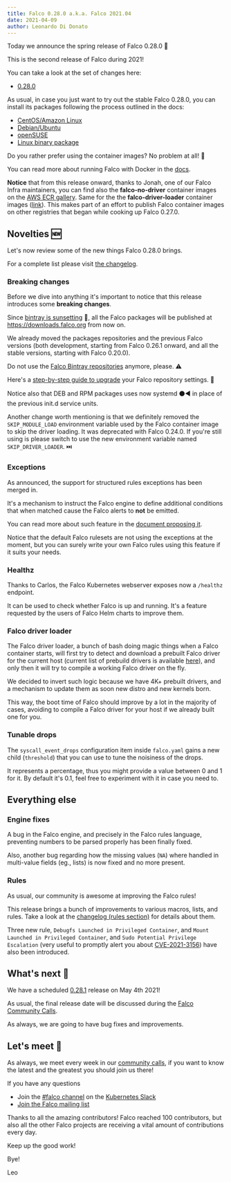 ```yaml
---
title: Falco 0.28.0 a.k.a. Falco 2021.04
date: 2021-04-09
author: Leonardo Di Donato
---
```


Today we announce the spring release of Falco 0.28.0 🌱

This is the second release of Falco during 2021!

You can take a look at the set of changes here:

- [0.28.0](https://github.com/falcosecurity/falco/releases/tag/0.28.0)

As usual, in case you just want to try out the stable Falco 0.28.0, you can install its packages following the process outlined in the docs:

- [CentOS/Amazon Linux](https://falco.org/docs/getting-started/installation/#centos-rhel)
- [Debian/Ubuntu](https://falco.org/docs/getting-started/installation/#debian)
- [openSUSE](https://falco.org/docs/getting-started/installation/#suse)
- [Linux binary package](https://falco.org/docs/getting-started/installation/#linux-binary)

Do you rather prefer using the container images? No problem at all! 🐳

You can read more about running Falco with Docker in the [docs](https://falco.org/docs/getting-started/running/#docker).

**Notice** that from this release onward, thanks to Jonah, one of our Falco Infra maintainers, you can find also the **falco-no-driver** container images on the [AWS ECR gallery](https://gallery.ecr.aws/falcosecurity/falco-no-driver). Same for the the **falco-driver-loader** container images ([link](https://gallery.ecr.aws/falcosecurity/falco-driver-loader)). This makes part of an effort to publish Falco container images on other registries that began while cooking up Falco 0.27.0.

## Novelties 🆕

Let's now review some of the new things Falco 0.28.0 brings.

For a complete list please visit [the changelog](https://github.com/falcosecurity/falco/releases/tag/0.28.0).

### Breaking changes

Before we dive into anything it's important to notice that this release introduces some **breaking changes**.

Since [bintray is sunsetting](https://jfrog.com/blog/into-the-sunset-bintray-jcenter-gocenter-and-chartcenter) 🌇, all the Falco packages will be published at https://downloads.falco.org from now on.

We already moved the packages repositories and the previous Falco versions (both development, starting from Falco 0.26.1 onward, and all the stable versions, starting with Falco 0.20.0).

Do not use the [Falco Bintray repositories](https://dl.bintray.com/falcosecurity) anymore, please. ⚠️

Here's a [step-by-step guide to upgrade](https://falco.org/docs/getting-started/upgrade) your Falco repository settings. 📄

Notice also that DEB and RPM packages uses now systemd ⚫◀️ in place of the previous init.d service units.

Another change worth mentioning is that we definitely removed the `SKIP_MODULE_LOAD` environment variable used by the Falco container image to skip the driver loading. It was deprecated with Falco 0.24.0. If you're still using is please switch to use the new environment variable named `SKIP_DRIVER_LOADER`. ⏭️

### Exceptions

As announced, the support for structured rules exceptions has been merged in.

It's a mechanism to instruct the Falco engine to define additional conditions that when matched cause the Falco alerts to **not** be emitted.

You can read more about such feature in the [document proposing it](https://github.com/falcosecurity/falco/blob/master/proposals/20200828-structured-exception-handling.md).

Notice that the default Falco rulesets are not using the exceptions at the moment, but you can surely write your own Falco rules using this feature if it suits your needs.

### Healthz

Thanks to Carlos, the Falco Kubernetes webserver exposes now a `/healthz` endpoint.

It can be used to check whether Falco is up and running. It's a feature requested by the users of Falco Helm charts to improve them.

### Falco driver loader

The Falco driver loader, a bunch of bash doing magic things when a Falco container starts, will first try to detect and download a prebuilt Falco driver for the current host (current list of prebuild drivers is available [here](https://download.falco.org/?prefix=driver/)), and only then it will try to compile a working Falco driver on the fly.

We decided to invert such logic because we have 4K+ prebuilt drivers, and a mechanism to update them as soon new distro and new kernels born.

This way, the boot time of Falco should improve by a lot in the majority of cases, avoiding to compile a Falco driver for your host if we already built one for you.

### Tunable drops

The `syscall_event_drops` configuration item inside `falco.yaml` gains a new child (`threshold`) that you can use to tune
the noisiness of the drops.

It represents a percentage, thus you might provide a value between 0 and 1 for it. By default it's 0.1, feel free to experiment with it in case you need to.

## Everything else

### Engine fixes

A bug in the Falco engine, and precisely in the Falco rules language, preventing numbers to be parsed properly has been finally fixed.

Also, another bug regarding how the missing values (`NA`) where handled in multi-value fields (eg., lists) is now fixed and no more present.

### Rules

As usual, our community is awesome at improving the Falco rules!

This release brings a bunch of improvements to various macros, lists, and rules. Take a look at the [changelog (rules section)](https://github.com/falcosecurity/falco/releases/tag/0.28.0) for details about them.

Three new rule, `Debugfs Launched in Privileged Container`, and `Mount Launched in Privileged Container`, and `Sudo Potential Privilege Escalation` (very useful to promptly alert you about [CVE-2021-3156](https://cve.mitre.org/cgi-bin/cvename.cgi?name=CVE-2021-3156)) have also been introduced.

## What's next 🔮

We have a scheduled [0.28.1](https://github.com/falcosecurity/falco/milestone/18) release on May 4th 2021!

As usual, the final release date will be discussed during the [Falco Community Calls](https://github.com/falcosecurity/community).

As always, we are going to have bug fixes and improvements.

## Let's meet 🤝

As always, we meet every week in our [community calls](https://github.com/falcosecurity/community),
if you want to know the latest and the greatest you should join us there!

If you have any questions

- Join the [#falco channel](https://kubernetes.slack.com/messages/falco) on the [Kubernetes Slack](https://slack.k8s.io)
- [Join the Falco mailing list](https://lists.cncf.io/g/cncf-falco-dev)

Thanks to all the amazing contributors! Falco reached 100 contributors, but also all the other Falco projects are receiving a vital amount of contributions every day.

Keep up the good work!

Bye!

Leo

